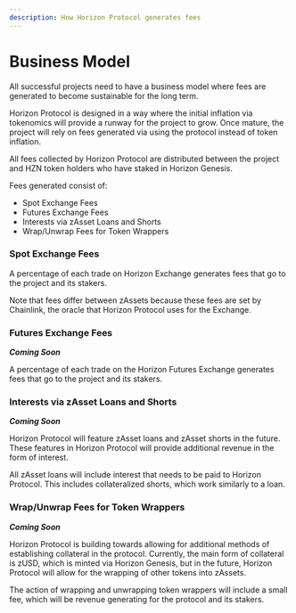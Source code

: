 ```yaml
---
description: How Horizon Protocol generates fees
---
```


# Business Model

All successful projects need to have a business model where fees are generated to become sustainable for the long term.

Horizon Protocol is designed in a way where the initial inflation via tokenomics will provide a runway for the project to grow. Once mature, the project will rely on fees generated via using the protocol instead of token inflation.

All fees collected by Horizon Protocol are distributed between the project and HZN token holders who have staked in Horizon Genesis.

Fees generated consist of:

* Spot Exchange Fees
* Futures Exchange Fees
* Interests via zAsset Loans and Shorts
* Wrap/Unwrap Fees for Token Wrappers

### Spot Exchange Fees

A percentage of each trade on Horizon Exchange generates fees that go to the project and its stakers.&#x20;

Note that fees differ between zAssets because these fees are set by Chainlink, the oracle that Horizon Protocol uses for the Exchange.

### Futures Exchange Fees

_**Coming Soon**_

A percentage of each trade on the Horizon Futures Exchange generates fees that go to the project and its stakers.

### Interests via zAsset Loans and Shorts

_**Coming Soon**_

Horizon Protocol will feature zAsset loans and zAsset shorts in the future. These features in Horizon Protocol will provide additional revenue in the form of interest.

All zAsset loans will include interest that needs to be paid to Horizon Protocol. This includes collateralized shorts, which work similarly to a loan.

### Wrap/Unwrap Fees for Token Wrappers

_**Coming Soon**_

Horizon Protocol is building towards allowing for additional methods of establishing collateral in the protocol. Currently, the main form of collateral is zUSD, which is minted via Horizon Genesis, but in the future, Horizon Protocol will allow for the wrapping of other tokens into zAssets.

The action of wrapping and unwrapping token wrappers will include a small fee, which will be revenue generating for the protocol and its stakers.
